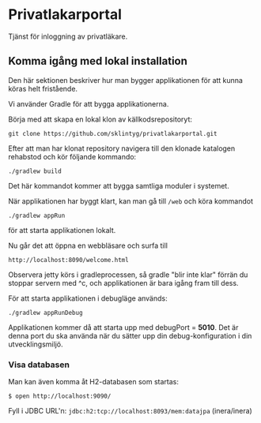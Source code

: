# Privatlakarportal

Tjänst för inloggning av privatläkare.

## Komma igång med lokal installation

Den här sektionen beskriver hur man bygger applikationen för att kunna köras helt fristående.

Vi använder Gradle för att bygga applikationerna.

Börja med att skapa en lokal klon av källkodsrepositoryt:

    git clone https://github.com/sklintyg/privatlakarportal.git

Efter att man har klonat repository navigera till den klonade katalogen rehabstod och kör följande kommando:

    ./gradlew build

Det här kommandot kommer att bygga samtliga moduler i systemet. 

När applikationen har byggt klart, kan man gå till `/web` och köra kommandot

    ./gradlew appRun

för att starta applikationen lokalt.

Nu går det att öppna en webbläsare och surfa till 

    http://localhost:8090/welcome.html 

Observera jetty körs i gradleprocessen, så gradle "blir inte klar" förrän du stoppar servern med ^c, och applikationen är bara igång fram till dess.

För att starta applikationen i debugläge används:

    ./gradlew appRunDebug
    
Applikationen kommer då att starta upp med debugPort = **5010**. Det är denna port du ska använda när du sätter upp din 
debug-konfiguration i din utvecklingsmiljö.

### Visa databasen

Man kan även komma åt H2-databasen som startas:

    $ open http://localhost:9090/

Fyll i JDBC URL'n: `jdbc:h2:tcp://localhost:8093/mem:datajpa`
(inera/inera)
